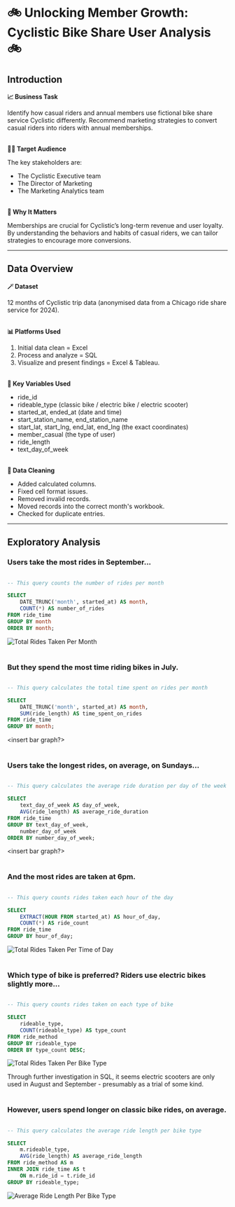 # 🚲 Unlocking Member Growth: Cyclistic Bike Share User Analysis 🚲

## Introduction
**📈 Business Task**

Identify how casual riders and annual members use fictional bike share service Cyclistic differently. Recommend marketing strategies to convert casual riders into riders with annual memberships.
<br><br>

**👩‍💼 Target Audience**

The key stakeholders are:
- The Cyclistic Executive team
- The Director of Marketing
- The Marketing Analytics team
<br><br>

**🚀 Why It Matters**

Memberships are crucial for Cyclistic’s long-term revenue and user loyalty. By understanding the behaviors and habits of casual riders, we can tailor strategies to encourage more conversions.

---

## Data Overview
**🪄 Dataset**

12 months of Cyclistic trip data (anonymised data from a Chicago ride share service for 2024).
<br><br>

**📊 Platforms Used**

1. Initial data clean = Excel
2. Process and analyze = SQL
3. Visualize and present findings = Excel & Tableau. 
<br><br>

**🔎 Key Variables Used**

- ride_id
- rideable_type (classic bike / electric bike / electric scooter)
- started_at, ended_at (date and time)
- start_station_name, end_station_name
- start_lat, start_lng, end_lat, end_lng (the exact coordinates)
- member_casual (the type of user)
- ride_length
- text_day_of_week
<br><br>

**🧼 Data Cleaning**

- Added calculated columns. 
- Fixed cell format issues. 
- Removed invalid records. 
- Moved records into the correct month's workbook. 
- Checked for duplicate entries. 

---

## Exploratory Analysis

### Users take the most rides in September... 

```sql 

-- This query counts the number of rides per month

SELECT 
	DATE_TRUNC('month', started_at) AS month,
	COUNT(*) AS number_of_rides
FROM ride_time
GROUP BY month
ORDER BY month; 

```

![Total Rides Taken Per Month](images/total-rides-taken-per-month.png)
<br><br>

### But they spend the most time riding bikes in July. 

```sql 

-- This query calculates the total time spent on rides per month

SELECT
	DATE_TRUNC('month', started_at) AS month,
	SUM(ride_length) AS time_spent_on_rides
FROM ride_time
GROUP BY month;

```

<insert bar graph?>
<br><br>

### Users take the longest rides, on average, on Sundays...

```sql 

-- This query calculates the average ride duration per day of the week

SELECT
	text_day_of_week AS day_of_week,
	AVG(ride_length) AS average_ride_duration
FROM ride_time
GROUP BY text_day_of_week,
	number_day_of_week
ORDER BY number_day_of_week;

```

<insert bar graph?>
<br><br>

### And the most rides are taken at 6pm. 

```sql 

-- This query counts rides taken each hour of the day

SELECT 
	EXTRACT(HOUR FROM started_at) AS hour_of_day,
	COUNT(*) AS ride_count
FROM ride_time
GROUP BY hour_of_day;

```

![Total Rides Taken Per Time of Day](images/total-rides-taken-per-time-of-day.png)
<br><br>

### Which type of bike is preferred? Riders use electric bikes slightly more... 

```sql 

-- This query counts rides taken on each type of bike

SELECT 
	rideable_type,
	COUNT(rideable_type) AS type_count
FROM ride_method
GROUP BY rideable_type
ORDER BY type_count DESC;

```

![Total Rides Taken Per Bike Type](images/total-rides-taken-per-bike-type.png)

Through further investigation in SQL, it seems electric scooters are only used in August and September - presumably as a trial of some kind. 
<br><br>

### However, users spend longer on classic bike rides, on average. 

```sql 

-- This query calculates the average ride length per bike type

SELECT 
    m.rideable_type,
	AVG(ride_length) AS average_ride_length
FROM ride_method AS m
INNER JOIN ride_time AS t 
	ON m.ride_id = t.ride_id
GROUP BY rideable_type;

```

![Average Ride Length Per Bike Type](images/average-ride-length-per-bike-type.png)
<br><br>

